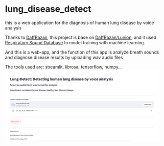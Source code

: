 # lung_disease_detect
this is a web application for the diagnosis of human lung disease by voice analysis

Thanks to [DaffRazan](https://github.com/DaffRazan/Lunion), this project is base on [DaffRazan/Lunion](https://github.com/DaffRazan/Lunion), and it used [Respiratory Sound Database](https://www.kaggle.com/datasets/vbookshelf/respiratory-sound-database) to model training with machine learning.

And this is a web-app, and the function of this app  is analyze breath sounds and diagnose disease results by uploading wav audio files

The tools used are: streamlit, librosa, tensorflow, numpy...
![image](https://github.com/hard4got/lung_disease_detect/blob/master/static/Screen%20Shot%202023-10-06%20at%203.18.53%20PM.png)
